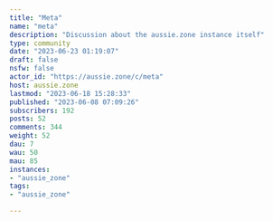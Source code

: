 ```yaml
---
title: "Meta" 
name: "meta"
description: "Discussion about the aussie.zone instance itself"
type: community
date: "2023-06-23 01:19:07"
draft: false
nsfw: false
actor_id: "https://aussie.zone/c/meta"
host: aussie.zone
lastmod: "2023-06-18 15:28:33"
published: "2023-06-08 07:09:26"
subscribers: 192
posts: 52
comments: 344
weight: 52
dau: 7
wau: 50
mau: 85
instances:
- "aussie_zone"
tags: 
- "aussie_zone"

---
```


